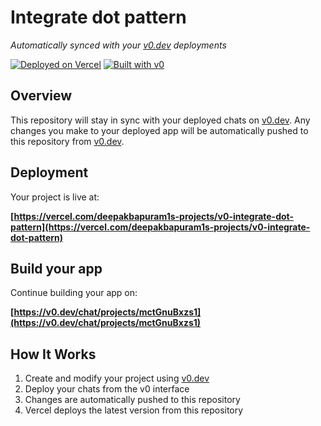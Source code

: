 # Integrate dot pattern

*Automatically synced with your [v0.dev](https://v0.dev) deployments*

[![Deployed on Vercel](https://img.shields.io/badge/Deployed%20on-Vercel-black?style=for-the-badge&logo=vercel)](https://vercel.com/deepakbapuram1s-projects/v0-integrate-dot-pattern)
[![Built with v0](https://img.shields.io/badge/Built%20with-v0.dev-black?style=for-the-badge)](https://v0.dev/chat/projects/mctGnuBxzs1)

## Overview

This repository will stay in sync with your deployed chats on [v0.dev](https://v0.dev).
Any changes you make to your deployed app will be automatically pushed to this repository from [v0.dev](https://v0.dev).

## Deployment

Your project is live at:

**[https://vercel.com/deepakbapuram1s-projects/v0-integrate-dot-pattern](https://vercel.com/deepakbapuram1s-projects/v0-integrate-dot-pattern)**

## Build your app

Continue building your app on:

**[https://v0.dev/chat/projects/mctGnuBxzs1](https://v0.dev/chat/projects/mctGnuBxzs1)**

## How It Works

1. Create and modify your project using [v0.dev](https://v0.dev)
2. Deploy your chats from the v0 interface
3. Changes are automatically pushed to this repository
4. Vercel deploys the latest version from this repository